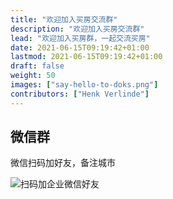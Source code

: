 ```yaml
---
title: "欢迎加入买房交流群"
description: "欢迎加入买房交流群"
lead: "欢迎加入买房群，一起交流买房"
date: 2021-06-15T09:19:42+01:00
lastmod: 2021-06-15T09:19:42+01:00
draft: false
weight: 50
images: ["say-hello-to-doks.png"]
contributors: ["Henk Verlinde"]
---
```



## 微信群

微信扫码加好友，备注城市

![扫码加企业微信好友](https://xingkezhaofang.oss-cn-hangzhou.aliyuncs.com/WechatIMG1.jpeg?x-oss-process=image/resize,p_40)
